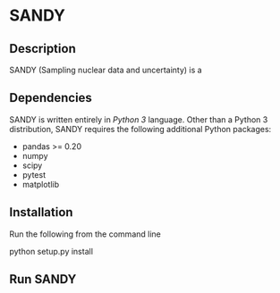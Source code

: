 # SANDY

## Description

SANDY (Sampling nuclear data and uncertainty) is a 

## Dependencies

SANDY is written entirely in *Python 3* language.
Other than a Python 3 distribution, SANDY requires the following additional Python packages:

* pandas >= 0.20
* numpy
* scipy
* pytest
* matplotlib

## Installation

Run the following from the command line

python setup.py install


## Run SANDY




